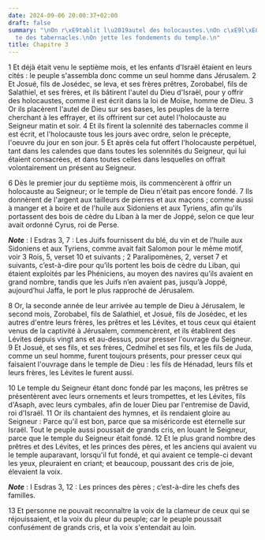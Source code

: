 ```yaml
---
date: 2024-09-06 20:00:37+02:00
draft: false
summary: "\nOn r\xE9tablit l\u2019autel des holocaustes.\nOn c\xE9l\xE8bre la f\xEA\
  te des tabernacles.\nOn jette les fondements du temple.\n"
title: Chapitre 3
---
```





1 Et déjà était venu le septième mois, et les enfants d'Israël étaient en leurs cités : le peuple s'assembla donc comme un seul homme dans Jérusalem. 2 Et Josué, fils de Josédec, se leva, et ses frères prêtres, Zorobabel, fils de Salathiel, et ses frères, et ils bâtirent l'autel du Dieu d'Israël, pour y offrir des holocaustes, comme il est écrit dans la loi de Moïse, homme de Dieu. 3 Or ils placèrent l'autel de Dieu sur ses bases, les peuples de la terre cherchant à les effrayer, et ils offrirent sur cet autel l'holocauste au Seigneur matin et soir. 4 Et ils firent la solennité des tabernacles comme il est écrit, et l'holocauste tous les jours avec ordre, selon le précepte, l'oeuvre du jour en son jour. 5 Et après cela fut offert l'holocauste perpétuel, tant dans les calendes que dans toutes les solennités du Seigneur, qui lui étaient consacrées, et dans toutes celles dans lesquelles on offrait volontairement un présent au Seigneur.


6 Dès le premier jour du septième mois, ils commencèrent à offrir un holocauste au Seigneur; or le temple de Dieu n'était pas encore fondé. 7 Ils donnèrent de l'argent aux tailleurs de pierres et aux maçons ; comme aussi à manger et à boire et de l'huile aux Sidoniens et aux Tyriens, afin qu'ils portassent des bois de cèdre du Liban à la mer de Joppé, selon ce que leur avait ordonné Cyrus, roi de Perse.

***Note*** :  I Esdras 3, 7 : Les Juifs fournissent du blé, du vin et de l’huile aux Sidoniens et aux Tyriens, comme avait fait Salomon pour le même motif, voir 3 Rois, 5, verset 10 et suivants ; 2 Paralipomènes, 2, verset 7 et suivants, c’est-à-dire pour qu’ils portent les bois de cèdre du Liban, qui étaient exploités par les Phéniciens, au moyen des navires qu’ils avaient en grand nombre, tandis que les Juifs n’en avaient pas, jusqu’à Joppé, aujourd’hui Jaffa, le port le plus rapproché de Jérusalem.


8 Or, la seconde année de leur arrivée au temple de Dieu à Jérusalem, le second mois, Zorobabel, fils de Salathiel, et Josué, fils de Josédec, et les autres d'entre leurs frères, les prêtres et les Lévites, et tous ceux qui étaient venus de la captivité à Jérusalem, commencèrent, et ils établirent des Lévites depuis vingt ans et au-dessus, pour presser l'ouvrage du Seigneur. 9 Et Josué, et ses fils, et ses frères, Cedmihel et ses fils, et les fils de Juda, comme un seul homme, furent toujours présents, pour presser ceux qui faisaient l'ouvrage dans le temple de Dieu : les fils de Hénadad, leurs fils et leurs frères, les Lévites le furent aussi.


10 Le temple du Seigneur étant donc fondé par les maçons, les prêtres se présentèrent avec leurs ornements et leurs trompettes, et les Lévites, fils d'Asaph, avec leurs cymbales, afin de louer Dieu par l'entremise de David, roi d'Israël. 11 Or ils chantaient des hymnes, et ils rendaient gloire au Seigneur : Parce qu'il est bon, parce que sa miséricorde est éternelle sur Israël. Tout le peuple aussi poussait de grands cris, en louant le Seigneur, parce que le temple du Seigneur était fondé. 12 Et le plus grand nombre des prêtres et des Lévites, et les princes des pères, et les anciens qui avaient vu le temple auparavant, lorsqu'il fut fondé, et qui avaient ce temple-ci devant les yeux, pleuraient en criant; et beaucoup, poussant des cris de joie, élevaient la voix.

***Note*** :  I Esdras 3, 12 : Les princes des pères ; c’est-à-dire les chefs des familles.

13 Et personne ne pouvait reconnaître la voix de la clameur de ceux qui se réjouissaient, et la voix du pleur du peuple; car le peuple poussait confusément de grands cris, et la voix s'entendait au loin.

